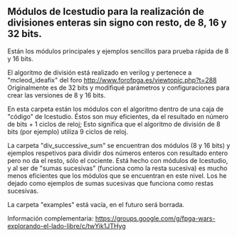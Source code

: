 ## Módulos de Icestudio para la realización de divisiones enteras sin signo con resto, de 8, 16 y 32 bits.

Están los módulos principales y ejemplos sencillos para prueba rápida de 8 y 16 bits.

El algoritmo de división está realizado en verilog y pertenece a "mcleod_ideafix" del foro http://www.forofpga.es/viewtopic.php?t=288 Originalmente es de 32 bits y modifiqué parámetros y configuraciones para crear las versiones de 8 y 16 bits.

En esta carpeta están los módulos con el algoritmo dentro de una caja de "código" de Icestudio. Éstos son muy eficientes, da el resultado en número de bits + 1 ciclos de reloj; Esto significa que el algoritmo de división de 8 bits (por ejemplo) utiliza 9 ciclos de reloj.

La carpeta "div_successive_sum" se encuentran dos módulos (8 y 16 bits) y ejemplos respetivos para dividir dos números enteros con resultado entero pero no da el resto, sólo el cociente. Está hecho con módulos de Icestudio, y al ser de "sumas sucesivas" (funciona como la resta sucesiva) es mucho menos eficientes que los módulos que se encuentran en este nivel. Los he dejado como ejemplos de sumas sucesivas que funciona como restas sucesivas.

La carpeta "examples" está vacía, en el futuro será borrada.

Información complementaria: https://groups.google.com/g/fpga-wars-explorando-el-lado-libre/c/twYik1JTHyg
